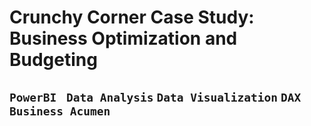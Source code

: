 # Crunchy Corner Case Study: Business Optimization and Budgeting 

## `PowerBI `   `Data Analysis`    `Data Visualization`    `DAX`     `Business Acumen`

